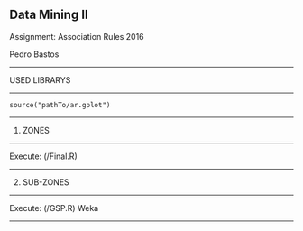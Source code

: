 Data Mining II
----------------------------------------------------------------

Assignment: Association Rules 2016

Pedro Bastos

*********************************************
USED LIBRARYS
*********************************************
```
source("pathTo/ar.gplot")
```
*********************************************

1. ZONES
*********************************************
Execute: (/Final.R)
******************************************

2. SUB-ZONES
******************************************
Execute: (/GSP.R)
		 Weka
******************************************

